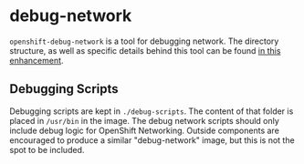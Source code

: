 debug-network
=============

`openshift-debug-network` is a tool for debugging network.
The directory structure, as well as specific details behind this tool can be found [in this enhancement](https://github.com/openshift/enhancements/blob/master/enhancements/oc/debug-network.md).

## Debugging Scripts
Debugging scripts are kept in `./debug-scripts`.  The content of that folder is placed in `/usr/bin` in the image.
The debug network scripts should only include debug logic for OpenShift Networking.
Outside components are encouraged to produce a similar "debug-network" image, but this is not the spot to be
included.
